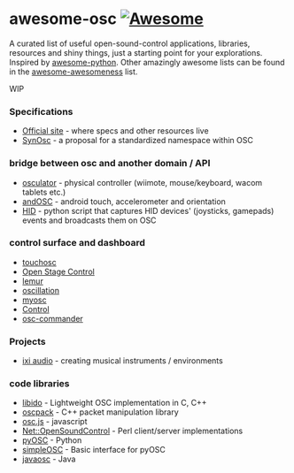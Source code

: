 # awesome-osc [![Awesome](https://cdn.rawgit.com/sindresorhus/awesome/d7305f38d29fed78fa85652e3a63e154dd8e8829/media/badge.svg)](https://github.com/sindresorhus/awesome)
A curated list of useful open-sound-control applications, libraries, resources and shiny things, just a starting point for your explorations. Inspired by [awesome-python](https://github.com/vinta/awesome-python). Other amazingly awesome lists can be found in the [awesome-awesomeness](https://github.com/bayandin/awesome-awesomeness) list.

WIP
### Specifications
 - [Official site](http://opensoundcontrol.org/) - where specs and other resources live
 - [SynOsc](https://github.com/fabb/SynOSCopy/wiki) - a proposal for a standardized namespace within OSC

### bridge between osc and another domain / API 
 - [osculator](https://osculator.net/) - physical controller (wiimote, mouse/keyboard, wacom tablets etc.)
 - [andOSC](https://play.google.com/store/apps/details?id=cc.primevision.andosc) - android touch, accelerometer and orientation
 - [HID](https://github.com/enrike/hid_to_osc) - python script that captures HID devices' (joysticks, gamepads) events and broadcasts them on OSC

### control surface and dashboard
 - [touchosc](https://hexler.net/software/touchosc-android)
 - [Open Stage Control](http://osc.ammd.net/)
 - [lemur](https://liine.net/en/products/lemur/)
 - [oscillation](http://www.workprolighting.com/products/oscillation)
 - [myosc](https://play.google.com/store/apps/details?id=com.widget.myosc)
 - [Control](https://play.google.com/store/apps/details?id=com.charlieroberts.Control)
 - [osc-commander](http://osc-commander.com/)

### Projects
 - [ixi audio](http://www.ixi-software.net/content/about.html) - creating musical instruments / environments
 
### code libraries
 - [libido](https://github.com/radarsat1/liblo) - Lightweight OSC implementation in C, C++
 - [oscpack](https://code.google.com/archive/p/oscpack/) - C++ packet manipulation library
 - [osc.js](https://github.com/colinbdclark/osc.js) - javascript
 - [Net::OpenSoundControl](http://search.cpan.org/dist/Net-OpenSoundControl/) - Perl client/server implementations
 - [pyOSC](https://github.com/ptone/pyosc) - Python
 - [simpleOSC](https://github.com/enrike/simpleOSC) - Basic interface for pyOSC
 - [javaosc](https://github.com/hoijui/JavaOSC) - Java
